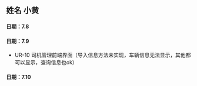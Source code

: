 
## 姓名 小黄
#### 日期：7.8

#### 日期：7.9

- UR-10  司机管理前端界面（导入信息方法未实现，车辆信息无法显示，其他都可以显示，查询信息也ok）


#### 日期：7.10
